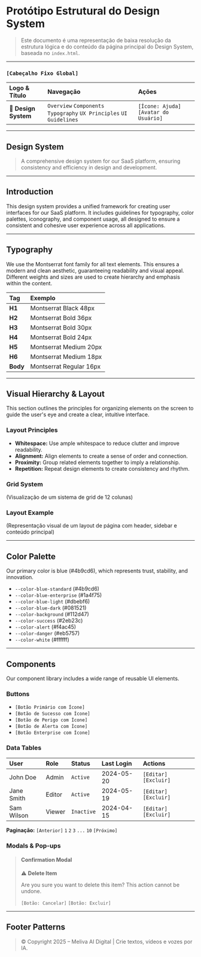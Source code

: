 # Protótipo Estrutural do Design System

> Este documento é uma representação de baixa resolução da estrutura lógica e do conteúdo da página principal do Design System, baseada no `index.html`.

---

### `[Cabeçalho Fixo Global]`

| Logo & Título | Navegação | Ações |
| :--- | :--- | :--- |
| 💠 **Design System** | `Overview` `Components` `Typography` `UX Principles` `UI Guidelines` | `[Ícone: Ajuda]` `[Avatar do Usuário]` |

---

## **Design System**

> A comprehensive design system for our SaaS platform, ensuring consistency and efficiency in design and development.

---

## **Introduction**

This design system provides a unified framework for creating user interfaces for our SaaS platform. It includes guidelines for typography, color palettes, iconography, and component usage, all designed to ensure a consistent and cohesive user experience across all applications.

---

## **Typography**

We use the Montserrat font family for all text elements. This ensures a modern and clean aesthetic, guaranteeing readability and visual appeal. Different weights and sizes are used to create hierarchy and emphasis within the content.

| Tag | Exemplo |
| :-- | :--- |
| **H1** | Montserrat Black 48px |
| **H2** | Montserrat Bold 36px |
| **H3** | Montserrat Bold 30px |
| **H4** | Montserrat Bold 24px |
| **H5** | Montserrat Medium 20px |
| **H6** | Montserrat Medium 18px |
| **Body** | Montserrat Regular 16px |

---

## **Visual Hierarchy & Layout**

This section outlines the principles for organizing elements on the screen to guide the user's eye and create a clear, intuitive interface.

### Layout Principles

- **Whitespace:** Use ample whitespace to reduce clutter and improve readability.
- **Alignment:** Align elements to create a sense of order and connection.
- **Proximity:** Group related elements together to imply a relationship.
- **Repetition:** Repeat design elements to create consistency and rhythm.

### Grid System

(Visualização de um sistema de grid de 12 colunas)

### Layout Example

(Representação visual de um layout de página com header, sidebar e conteúdo principal)

---

## **Color Palette**

Our primary color is blue (#4b9cd6), which represents trust, stability, and innovation.

- `--color-blue-standard` (#4b9cd6)
- `--color-blue-enterprise` (#1a4f75)
- `--color-blue-light` (#dbebf6)
- `--color-blue-dark` (#081521)
- `--color-background` (#112d47)
- `--color-success` (#2eb23c)
- `--color-alert` (#f4ac45)
- `--color-danger` (#eb5757)
- `--color-white` (#ffffff)

---

## **Components**

Our component library includes a wide range of reusable UI elements.

### Buttons

- `[Botão Primário com Ícone]`
- `[Botão de Sucesso com Ícone]`
- `[Botão de Perigo com Ícone]`
- `[Botão de Alerta com Ícone]`
- `[Botão Enterprise com Ícone]`

### Data Tables

| User | Role | Status | Last Login | Actions |
| :--- | :--- | :--- | :--- | :--- |
| John Doe | Admin | `Active` | 2024-05-20 | `[Editar]` `[Excluir]` |
| Jane Smith | Editor | `Active` | 2024-05-19 | `[Editar]` `[Excluir]` |
| Sam Wilson | Viewer | `Inactive` | 2024-04-15 | `[Editar]` `[Excluir]` |

**Paginação:** `[Anterior]` `1` `2` `3` `...` `10` `[Próximo]`

### Modals & Pop-ups

> #### Confirmation Modal
>
> ⚠️ **Delete Item**
>
> Are you sure you want to delete this item? This action cannot be undone.
>
> `[Botão: Cancelar]` `[Botão: Excluir]`

---

## **Footer Patterns**

> © Copyright 2025 – Meliva AI Digital | Crie textos, vídeos e vozes por IA.

